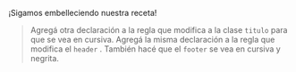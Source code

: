 ¡Sigamos embelleciendo nuestra receta!  

> Agregá otra declaración a la regla que modifica a la clase `titulo` para que se vea en cursiva. Agregá la misma declaración a la regla que modifica el `header` . También hacé que el `footer` se vea en cursiva y negrita.